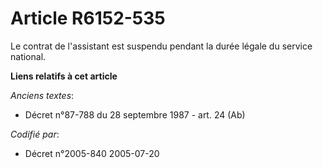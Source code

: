 # Article R6152-535

Le contrat de l'assistant est suspendu pendant la durée légale du service national.

**Liens relatifs à cet article**

_Anciens textes_:

  - Décret n°87-788 du 28 septembre 1987 - art. 24 (Ab)

_Codifié par_:

  - Décret n°2005-840 2005-07-20
